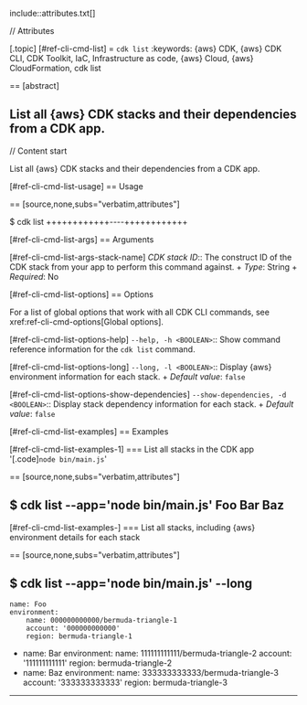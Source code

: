 include::attributes.txt[]

// Attributes

[.topic]
[#ref-cli-cmd-list]
= `cdk list`
:keywords: \{aws} CDK, \{aws} CDK CLI, CDK Toolkit, IaC, Infrastructure as code, \{aws} Cloud, \{aws} CloudFormation, cdk list

== [abstract]

List all \{aws} CDK stacks and their dependencies from a CDK app.
--

// Content start

List all \{aws} CDK stacks and their dependencies from a CDK app.

[#ref-cli-cmd-list-usage]
== Usage

== [source,none,subs="verbatim,attributes"]

$ cdk list +++<arguments>++++++<options>+++----+++</options>++++++</arguments>+++

[#ref-cli-cmd-list-args]
== Arguments

[#ref-cli-cmd-list-args-stack-name]
_CDK stack ID_::
The construct ID of the CDK stack from your app to perform this command against.
+
_Type_: String
+
_Required_: No

[#ref-cli-cmd-list-options]
== Options

For a list of global options that work with all CDK  CLI commands, see xref:ref-cli-cmd-options[Global options].

[#ref-cli-cmd-list-options-help]
`--help, -h <BOOLEAN>`::
Show command reference information for the `cdk list` command.

[#ref-cli-cmd-list-options-long]
`--long, -l <BOOLEAN>`::
Display \{aws} environment information for each stack.
+
_Default value_: `false`

[#ref-cli-cmd-list-options-show-dependencies]
`--show-dependencies, -d <BOOLEAN>`::
Display stack dependency information for each stack.
+
_Default value_: `false`

[#ref-cli-cmd-list-examples]
== Examples

[#ref-cli-cmd-list-examples-1]
=== List all stacks in the CDK app '[.code]``node bin/main.js``'

== [source,none,subs="verbatim,attributes"]

$ cdk list --app='node bin/main.js'
Foo
Bar
Baz
---

[#ref-cli-cmd-list-examples-]
=== List all stacks, including \{aws} environment details for each stack

== [source,none,subs="verbatim,attributes"]

$ cdk list --app='node bin/main.js' --long
-
    name: Foo
    environment:
        name: 000000000000/bermuda-triangle-1
        account: '000000000000'
        region: bermuda-triangle-1
-
    name: Bar
    environment:
        name: 111111111111/bermuda-triangle-2
        account: '111111111111'
        region: bermuda-triangle-2
-
    name: Baz
    environment:
        name: 333333333333/bermuda-triangle-3
        account: '333333333333'
        region: bermuda-triangle-3
---
